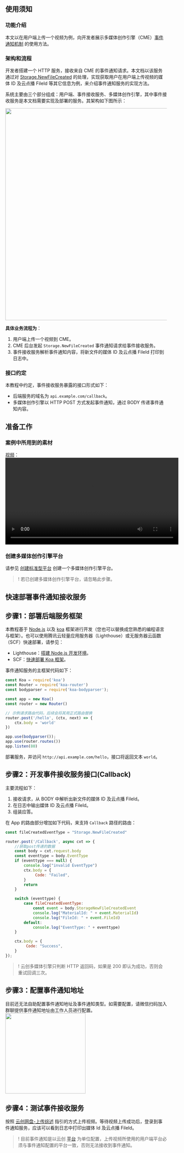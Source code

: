 ## 使用须知
### 功能介绍
本文以在用户端上传一个视频为例，向开发者展示多媒体创作引擎（CME）[事件通知机制](https://tcloud-doc.isd.com/document/product/1156/71327?!editLang=zh&!preview) 的使用方法。

### 架构和流程
开发者搭建一个 HTTP 服务，接收来自 CME 的事件通知请求。本文档以该服务通过对 [Storage.NewFileCreated](https://tcloud-doc.isd.com/document/product/1156/71328?!editLang=zh&!preview#p1) 的处理，实现获取用户在用户端上传视频的媒体 ID 及云点播 FileId 等其它信息为例，来介绍事件通知服务的实现方法。

系统主要由三个部分组成：用户端、事件接收服务、多媒体创作引擎，其中事件接收服务是本文档需要实现及部署的服务。其架构如下图所示：

<img src="https://qcloudimg.tencent-cloud.cn/raw/f63a8c3c30fb3908a6d51c441e80f342.png" width="660">

**具体业务流程为**：
1. 用户端上传一个视频到 CME。
2. CME 后台发起 `Storage.NewFileCreated` 事件通知请求给事件接收服务。
3. 事件接收服务解析事件通知内容，将新文件的媒体 ID 及云点播 FileId 打印到日志中。

### 接口约定
本教程中约定，事件接收服务暴露的接口形式如下：
- 后端服务的域名为 `api.example.com/callback`。
- 多媒体创作引擎以 HTTP POST 方式发起事件通知，通过 BODY 传递事件通知内容。


## 准备工作
### 案例中所用到的素材

[视频](http://1810000000.vod2.myqcloud.com/b64e98acvodcq1810000000/c20be6785285890809599844312/f0.mp4?download_name=视频1.mp4)：
<video width="540" controls>
  <source src="http://1810000000.vod2.myqcloud.com/b64e98acvodcq1810000000/c20be6785285890809599844312/f0.mp4" type="video/mp4">
  对不起，您的浏览器暂时不支持视频预览。
</video>

### 创建多媒体创作引擎平台
请参见 [创建标准型平台](https://cloud.tencent.com/document/product/1156/64110) 创建一个多媒体创作引擎平台。

>! 若已创建多媒体创作引擎平台，请忽略此步骤。


## 快速部署事件通知接收服务

## 步骤1：部署后端服务框架[](id:Step1)

本教程基于 [Node.js](https://nodejs.org/zh-cn/) 以及 [koa](https://github.com/koajs/koa) 框架进行开发（您也可以替换成您熟悉的编程语言与框架）。也可以使用腾讯云轻量应用服务器（Lighthouse）或无服务器云函数（SCF）快速部署，请参见：
- Lighthouse：[搭建 Node.js 开发环境](https://cloud.tencent.com/document/product/1207/60266)。
- SCF：[快速部署 Koa 框架](https://cloud.tencent.com/document/product/583/59231)。

事件通知服务的主框架代码如下：
```javascript
const Koa = require('koa')
const Router = require('koa-router')
const bodyparser = require('koa-bodyparser');

const app = new Koa()
const router = new Router()

// 示例请求路由代码，后续会将其用正式路由替换
router.post('/hello', (ctx, next) => {
    ctx.body = 'world'
})

app.use(bodyparser());
app.use(router.routes())
app.listen(80)
```

部署服务，并访问 `http://api.example.com/hello`，接口将返回文本 `world`。


## 步骤2：开发事件接收服务接口(Callback)[](id:Step2)
主要流程如下：
1. 接收请求，从 BODY 中解析出新文件的媒体 ID 及云点播 FileId。
2. 在日志中输出媒体 ID 及云点播 FileId。
3. 组装应答。

在 App 的路由部分增加如下代码，来支持 `Callback` 路径的路由：
```javascript
const fileCreatedEventType = "Storage.NewFileCreated"

router.post('/Callback', async cxt => {
    //获取post传递的数据
    const body = cxt.request.body
    const eventtype = body.EventType
    if (eventtype === null) {
        console.log("invalid EventType")
        ctx.body = {
             Code: "Failed",
        } 
        return
    }

    switch (eventtype) {
        case fileCreatedEventType:
            const event = body.StorageNewFileCreatedEvent
            console.log("MaterialId: " + event.MaterialId)
            console.log("FileId: " + event.FileId)
        default:
            console.log("EventType: " + eventtype)
    }

    ctx.body = {
         Code: "Success",
    }
});
```

>! 云创多媒体引擎只判断 HTTP 返回码，如果是 200 即认为成功，否则会重试回调三次。

## 步骤3：配置事件通知地址 [](id:Step3)
目前还无法自助配置事件通知地址及事件通知类型。如需要配置，请微信扫码加入群聊提供事件通知地址由工作人员进行配置。
<img src="https://qcloudimg.tencent-cloud.cn/raw/42eb56eebadf34d6f9fc96e627cacae4.png" width="250">

## 步骤4：测试事件接收服务 [](id:Step4)
按照 [云创网盘-上传综述](https://cloud.tencent.com/document/product/1156/64131) 指引的方式上传视频。等待视频上传成功后，登录到事件通知服务，应该可以看到日志中打印出媒体 Id 及云点播 FileId。

>! 目前事件通知是以云创 [平台](https://cloud.tencent.com/document/product/1156/64108) 为单位配置，上传视频所使用的用户端平台必须与事件通知配置的平台一致，否则无法接收到事件通知。
